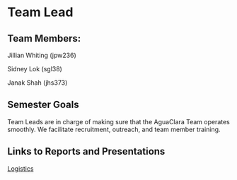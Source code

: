 # Team Lead

## Team Members:
Jillian Whiting (jpw236)

Sidney Lok (sgl38)

Janak Shah (jhs373)

## Semester Goals
Team Leads are in charge of making sure that the AguaClara Team operates smoothly. We facilitate recruitment, outreach, and team member training.

## Links to Reports and Presentations
[Logistics](https://docs.google.com/presentation/d/1MVRGgY_zF9AbNckLnU8dxm_mIR69E5-QR_qma03Ye5I/edit?usp=sharing)
